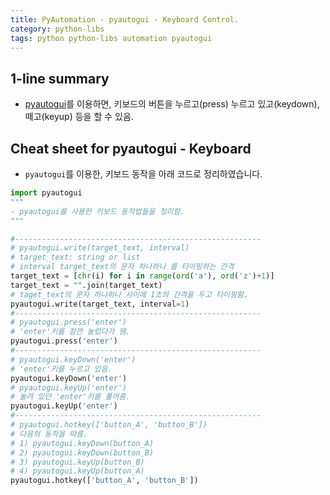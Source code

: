 ```yaml
---
title: PyAutomation - pyautogui - Keyboard Control.
category: python-libs
tags: python python-libs automation pyautogui
---
```


## 1-line summary 

- [pyautogui](https://pyautogui.readthedocs.io/en/latest/mouse.html)를 이용하면, 키보드의 버튼을 누르고(press) 누르고 있고(keydown), 떼고(keyup) 등을 할 수 있음. 

## Cheat sheet for pyautogui - Keyboard

- `pyautogui`를 이용한, 키보드 동작을 아래 코드로 정리하였습니다.

```python 
import pyautogui
"""
- pyautogui를 사용한 키보드 동작법들을 정리함.
"""

#-------------------------------------------------------
# pyautogui.write(target_text, interval)
# target_text: string or list
# interval target_text의 문자 하나하나 를 타이핑하는 간격
target_text = [chr(i) for i in range(ord('a'), ord('z')+1)]
target_text = "".join(target_text)
# taget_text의 문자 하나하나 사이에 1초의 간격을 두고 타이핑함.
pyautogui.write(target_text, interval=1)
#-------------------------------------------------------
# pyautogui.press('enter')
# 'enter'키를 잠깐 눌렀다가 뗌.
pyautogui.press('enter')
#-------------------------------------------------------
# pyautogui.keyDown('enter')
# 'enter'키를 누르고 있음.
pyautogui.keyDown('enter')
# pyautogui.keyUp('enter')
# 눌려 있던 'enter'키를 풀어줌.
pyautogui.keyUp('enter')
#-------------------------------------------------------
# pyautogui.hotkey(['button_A', 'button_B'])
# 다음의 동작을 따름.
# 1) pyautogui.keyDown(button_A)
# 2) pyautogui.keyDown(button_B)
# 3) pyautogui.keyUp(button_B)
# 4) pyautogui.keyUp(button_A)
pyautogui.hotkey(['button_A', 'button_B'])
```